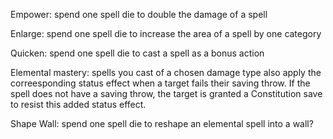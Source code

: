Empower: spend one spell die to double the damage of a spell

Enlarge: spend one spell die to increase the area of a spell by one category

Quicken: spend one spell die to cast a spell as a bonus action

Elemental mastery: spells you cast of a chosen damage type also apply the correesponding status effect when a target fails their saving throw. If the spell does not have a saving throw, the target is granted a Constitution save to resist this added status effect.

Shape Wall: spend one spell die to reshape an elemental spell into a wall?